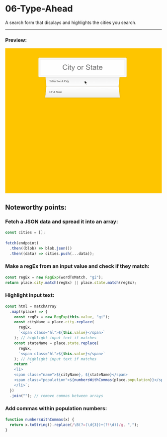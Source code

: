 # 06-Type-Ahead

A search form that displays and highlights the cities you search.

---

### Preview:

![](./assets/type-ahead-demo.gif)

## Noteworthy points:

### Fetch a JSON data and spread it into an array:

```javascript
const cities = [];

fetch(endpoint)
  .then((blob) => blob.json())
  .then((data) => cities.push(...data));
```

### Make a regEx from an input value and check if they match:

```javascript
const regEx = new RegExp(wordToMatch, "gi");
return place.city.match(regEx) || place.state.match(regEx);
```

### Highlight input text:

```javascript
const html = matchArray
  .map((place) => {
    const regEx = new RegExp(this.value, "gi");
    const cityName = place.city.replace(
      regEx,
      `<span class="hl">${this.value}</span>`
    ); // highlight input text if matches
    const stateName = place.state.replace(
      regEx,
      `<span class="hl">${this.value}</span>`
    ); // highlight input text if matches
    return `
    <li>
    <span class="name">${cityName}, ${stateName}</span>
    <span class="population">${numbersWithCommas(place.population)}</span>
    </li>`;
  })
  .join(""); // remove commas between arrays
```

### Add commas within population numbers:

```javascript
function numbersWithCommas(x) {
  return x.toString().replace(/\B(?=(\d{3})+(?!\d))/g, ",");
}
```
